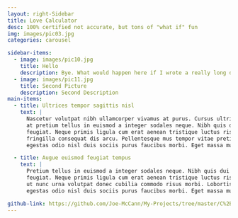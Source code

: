 ```yaml
---
layout: right-Sidebar
title: Love Calculator
desc: 100% certified not accurate, but tons of "what if" fun
img: images/pic03.jpg
categories: carousel

sidebar-items:
  - image: images/pic10.jpg
    title: Hello
    description: Bye. What would happen here if I wrote a really long description that went multiple lines over?
  - image: images/pic11.jpg
    title: Second Picture
    description: Second Description
main-items:
  - title: Ultrices tempor sagittis nisl
    text: |
      Nascetur volutpat nibh ullamcorper vivamus at purus. Cursus ultrices porttitor sollicitudin imperdiet
      at pretium tellus in euismod a integer sodales neque. Nibh quis dui quis mattis eget imperdiet venenatis
      feugiat. Neque primis ligula cum erat aenean tristique luctus risus ipsum praesent iaculis. Fermentum elit
      fringilla consequat dis arcu. Pellentesque mus tempor vitae pretium sodales porttitor lacus. Phasellus
      egestas odio nisl duis sociis purus faucibus morbi. Eget massa mus etiam sociis pharetra magna.

  - title: Augue euismod feugiat tempus
    text: |
      Pretium tellus in euismod a integer sodales neque. Nibh quis dui quis mattis eget imperdiet venenatis
      feugiat. Neque primis ligula cum erat aenean tristique luctus risus ipsum praesent iaculis. Fermentum elit
      ut nunc urna volutpat donec cubilia commodo risus morbi. Lobortis vestibulum velit malesuada ante
      egestas odio nisl duis sociis purus faucibus morbi. Eget massa mus etiam sociis pharetra magna.

github-link: https://github.com/Joe-McCann/My-Projects/tree/master/C%2B%2B/C%20%2B%2B%20Big%20Integer%20Class
---
```

